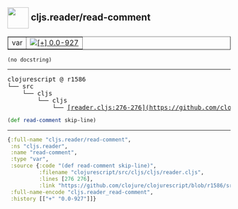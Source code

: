 ## <img width="48px" valign="middle" src="http://i.imgur.com/Hi20huC.png"> cljs.reader/read-comment

 <table border="1">
<tr>
<td>var</td>
<td><a href="https://github.com/cljsinfo/api-refs/tree/0.0-927"><img valign="middle" alt="[+] 0.0-927" src="https://img.shields.io/badge/+-0.0--927-lightgrey.svg"></a> </td>
</tr>
</table>

 <samp>
</samp>

```
(no docstring)
```

---

 <pre>
clojurescript @ r1586
└── src
    └── cljs
        └── cljs
            └── <ins>[reader.cljs:276-276](https://github.com/clojure/clojurescript/blob/r1586/src/cljs/cljs/reader.cljs#L276-L276)</ins>
</pre>

```clj
(def read-comment skip-line)
```


---

```clj
{:full-name "cljs.reader/read-comment",
 :ns "cljs.reader",
 :name "read-comment",
 :type "var",
 :source {:code "(def read-comment skip-line)",
          :filename "clojurescript/src/cljs/cljs/reader.cljs",
          :lines [276 276],
          :link "https://github.com/clojure/clojurescript/blob/r1586/src/cljs/cljs/reader.cljs#L276-L276"},
 :full-name-encode "cljs.reader_read-comment",
 :history [["+" "0.0-927"]]}

```
